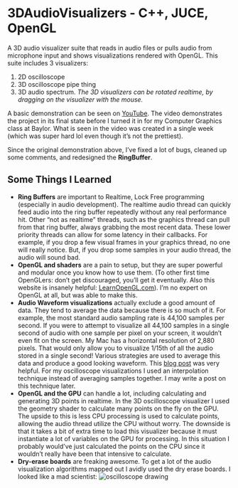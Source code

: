 # 3DAudioVisualizers - C\++, JUCE, OpenGL

A 3D audio visualizer suite that reads in audio files or pulls audio from microphone input and shows visualizations rendered with OpenGL. This suite includes 3 visualizers:
1. 2D oscilloscope
2. 3D oscilloscope pipe thing
3. 3D audio spectrum.
_The 3D visualizers can be rotated realtime, by dragging on the visualizer with the mouse._

A basic demonstration can be seen on [YouTube](https://www.youtube.com/watch?v=rRQP3Yfpjvg).
The video demonstrates the project in its final state before I turned it in for my Computer Graphics class at Baylor. What is seen in the video was created in a single week (which was super hard lol even though it’s not the prettiest).

Since the original demonstration above, I’ve fixed a lot of bugs, cleaned up some comments, and redesigned the **RingBuffer**.

## Some Things I Learned
- **Ring Buffers** are important to Realtime, Lock Free programming (especially in audio development). The realtime audio thread can quickly feed audio into the ring buffer repeatedly without any real performance hit. Other “not as realtime” threads, such as the graphics thread can pull from that ring buffer, always grabbing the most recent data. These lower priority threads can allow for some latency in their callbacks. For example, if you drop a few visual frames in your graphics thread, no one will really notice. But, if you drop some samples in your audio thread, the audio will sound bad.
- **OpenGL and shaders** are a pain to setup, but they are super powerful and modular once you know how to use them. (To other first time OpenGLers: don’t get discouraged, you’ll get it eventually. Also this website is insanely helpful: [LearnOpenGL.com](https://learnopengl.com/)). I’m no expert on OpenGL at all, but was able to make this.
- **Audio Waveform visualizations** actually exclude a good amount of data. They tend to average the data because there is so much of it. For example, the most standard audio sampling rate is 44,100 samples per second. If you were to attempt to visualize all 44,100 samples in a single second of audio with one sample per pixel on your screen, it wouldn’t even fit on the screen. My Mac has a horizontal resolution of 2,880 pixels. That would only allow you to visualize 1/15th of all the audio stored in a single second! Various strategies are used to average this data and produce a good looking waveform. This [blog post](http://www.supermegaultragroovy.com/2009/10/06/drawing-waveforms/) was very helpful. For my oscilloscope visualizations I used an interpolation technique instead of averaging samples together. I may write a post on this technique later.
- **OpenGL and the GPU** can handle a lot, including calculating and generating 3D points in realtime. In the 3D oscilloscope visualizer I used the geometry shader to calculate many points on the fly on the GPU. The upside to this is less CPU processing is used to calculate points, allowing the audio thread utilize the CPU without worry. The downside is that it takes a bit of extra time to load this visualizer because it must instantiate a lot of variables on the GPU for processing. In this situation I probably would’ve just calculated the points on the CPU since it wouldn’t really have been that intensive to calculate.
- **Dry-erase boards** are freaking awesome. To get a lot of the audio visualization algorithms mapped out I avidly used the dry erase boards. I looked like a mad scientist: ![oscilloscope drawing](https://timart.me/img/3davosc.jpg)
